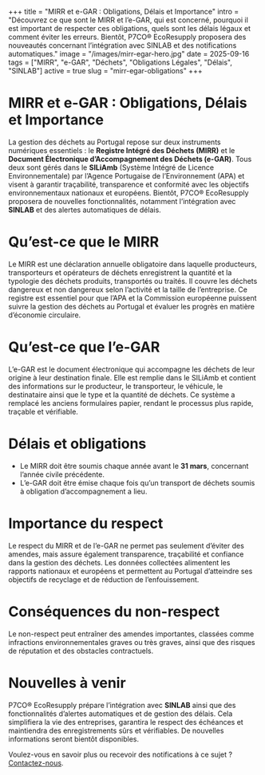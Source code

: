 +++
title = "MIRR et e-GAR : Obligations, Délais et Importance"
intro = "Découvrez ce que sont le MIRR et l’e-GAR, qui est concerné, pourquoi il est important de respecter ces obligations, quels sont les délais légaux et comment éviter les erreurs. Bientôt, P7CO® EcoResupply proposera des nouveautés concernant l’intégration avec SINLAB et des notifications automatiques."
image = "/images/mirr-egar-hero.jpg"
date = 2025-09-16
tags = ["MIRR", "e-GAR", "Déchets", "Obligations Légales", "Délais", "SINLAB"]
active = true
slug = "mirr-egar-obligations"
+++

# MIRR et e-GAR : Obligations, Délais et Importance

La gestion des déchets au Portugal repose sur deux instruments numériques essentiels : le **Registre Intégré des Déchets (MIRR)** et le **Document Électronique d’Accompagnement des Déchets (e-GAR)**. Tous deux sont gérés dans le **SILiAmb** (Système Intégré de Licence Environnementale) par l’Agence Portugaise de l’Environnement (APA) et visent à garantir traçabilité, transparence et conformité avec les objectifs environnementaux nationaux et européens. Bientôt, P7CO® EcoResupply proposera de nouvelles fonctionnalités, notamment l’intégration avec **SINLAB** et des alertes automatiques de délais.

# Qu’est-ce que le MIRR

Le MIRR est une déclaration annuelle obligatoire dans laquelle producteurs, transporteurs et opérateurs de déchets enregistrent la quantité et la typologie des déchets produits, transportés ou traités. Il couvre les déchets dangereux et non dangereux selon l’activité et la taille de l’entreprise. Ce registre est essentiel pour que l’APA et la Commission européenne puissent suivre la gestion des déchets au Portugal et évaluer les progrès en matière d’économie circulaire.

# Qu’est-ce que l’e-GAR

L’e-GAR est le document électronique qui accompagne les déchets de leur origine à leur destination finale. Elle est remplie dans le SILiAmb et contient des informations sur le producteur, le transporteur, le véhicule, le destinataire ainsi que le type et la quantité de déchets. Ce système a remplacé les anciens formulaires papier, rendant le processus plus rapide, traçable et vérifiable.

# Délais et obligations

- Le MIRR doit être soumis chaque année avant le **31 mars**, concernant l’année civile précédente.  
- L’e-GAR doit être émise chaque fois qu’un transport de déchets soumis à obligation d’accompagnement a lieu.  

# Importance du respect

Le respect du MIRR et de l’e-GAR ne permet pas seulement d’éviter des amendes, mais assure également transparence, traçabilité et confiance dans la gestion des déchets. Les données collectées alimentent les rapports nationaux et européens et permettent au Portugal d’atteindre ses objectifs de recyclage et de réduction de l’enfouissement.

# Conséquences du non-respect

Le non-respect peut entraîner des amendes importantes, classées comme infractions environnementales graves ou très graves, ainsi que des risques de réputation et des obstacles contractuels.

# Nouvelles à venir

P7CO® EcoResupply prépare l’intégration avec **SINLAB** ainsi que des fonctionnalités d’alertes automatiques et de gestion des délais. Cela simplifiera la vie des entreprises, garantira le respect des échéances et maintiendra des enregistrements sûrs et vérifiables. De nouvelles informations seront bientôt disponibles.

Voulez-vous en savoir plus ou recevoir des notifications à ce sujet ? [Contactez-nous](/fr/home/contacts).
